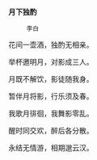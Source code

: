 **月下独酌**

         李白
              
花间一壶酒，独酌无相亲。
       
举杯邀明月，对影成三人。
      
月既不解饮，影徒随我身。
       
暂伴月将影，行乐须及春。

我歌月徘徊，我舞影零乱。

醒时同交欢，醉后各分散。

永结无情游，相期邈云汉。
